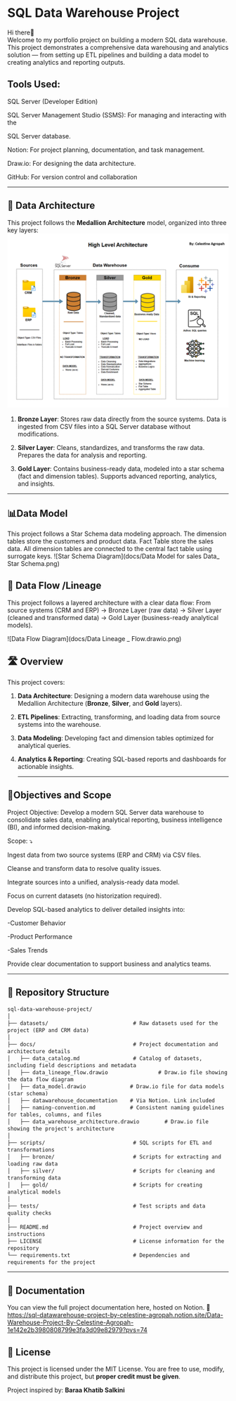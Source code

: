 # SQL Data Warehouse Project

Hi there👋  
Welcome to my portfolio project on building a modern SQL data warehouse. This project demonstrates a comprehensive data warehousing and analytics solution — from setting up ETL pipelines and building a data model to creating analytics and reporting outputs.

## Tools Used:

SQL Server (Developer Edition)

SQL Server Management Studio (SSMS): For managing and interacting with the 

SQL Server database.

Notion: For project planning, documentation, and task management.

Draw.io: For designing the data architecture.

GitHub: For version control and collaboration   


---

## 🚧 Data Architecture

This project follows the **Medallion Architecture** model, organized into three key layers:
![Data Architecture](docs/data_warehouse_arch.png)


1. **Bronze Layer**: Stores raw data directly from the source systems. Data is ingested from CSV files into a SQL Server database without modifications.

2. **Silver Layer**: Cleans, standardizes, and transforms the raw data. Prepares the data for analysis and reporting.

3. **Gold Layer**: Contains business-ready data, modeled into a star schema (fact and dimension tables). Supports advanced reporting, analytics, and insights.

---

## 📊Data Model
This project follows a Star Schema data modeling approach. The dimension tables store the customers and product data. Fact Table store the sales data. All dimension tables are connected to the central fact table using surrogate keys.
![Star Schema Diagram](docs/Data Model for sales Data_ Star Schema.png)

## 🔄 Data Flow /Lineage

This project follows a layered architecture with a clear data flow:
From source systems (CRM and ERP) → Bronze Layer (raw data) → Silver Layer (cleaned and transformed data) → Gold Layer (business-ready analytical models).

![Data Flow Diagram](docs/Data Lineage _ Flow.drawio.png)



## 🛣️ Overview

This project covers:

1. **Data Architecture**: Designing a modern data warehouse using the Medallion Architecture (**Bronze**, **Silver**, and **Gold** layers).
2. **ETL Pipelines**: Extracting, transforming, and loading data from source systems into the warehouse.
3. **Data Modeling**: Developing fact and dimension tables optimized for analytical queries.
4. **Analytics & Reporting**: Creating SQL-based reports and dashboards for actionable insights.

   ---
## 🎯Objectives and Scope

Project Objective:
Develop a modern SQL Server data warehouse to consolidate sales data, enabling analytical reporting, business intelligence (BI), and informed decision-making.

Scope: ⤵️

Ingest data from two source systems (ERP and CRM) via CSV files.

Cleanse and transform data to resolve quality issues.

Integrate sources into a unified, analysis-ready data model.

Focus on current datasets (no historization required).

Develop SQL-based analytics to deliver detailed insights into:

-Customer Behavior

-Product Performance

-Sales Trends

Provide clear documentation to support business and analytics teams.

---
## 📂 Repository Structure

```
sql-data-warehouse-project/
│
├── datasets/                           # Raw datasets used for the project (ERP and CRM data)
│
├── docs/                               # Project documentation and architecture details
│   ├── data_catalog.md                 # Catalog of datasets, including field descriptions and metadata
│   ├── data_lineage_flow.drawio                # Draw.io file showing the data flow diagram
│   ├── data_model.drawio              # Draw.io file for data models (star schema)
│   ├── datawarehouse_documentation    # Via Notion. Link included
│   ├── naming-convention.md           # Consistent naming guidelines for tables, columns, and files
│   ├── data_warehouse_architecture.drawio        # Draw.io file showing the project's architecture
│
├── scripts/                            # SQL scripts for ETL and transformations
│   ├── bronze/                         # Scripts for extracting and loading raw data
│   ├── silver/                         # Scripts for cleaning and transforming data
│   ├── gold/                           # Scripts for creating analytical models
│
├── tests/                              # Test scripts and data quality checks
│
├── README.md                           # Project overview and instructions
├── LICENSE                             # License information for the repository               
└── requirements.txt                    # Dependencies and requirements for the project
```
---


## 📄 Documentation

You can view the full project documentation here, hosted on Notion. 
🔗 https://sql-datawarehouse-project-by-celestine-agropah.notion.site/Data-Warehouse-Project-By-Celestine-Agropah-1e142e2b3980808799e3fa3d09e82979?pvs=74


## 📜 **License**

This project is licensed under the MIT License.
You are free to use, modify, and distribute this project, but **proper credit must be given**.

Project inspired by: **Baraa Khatib Salkini** 
